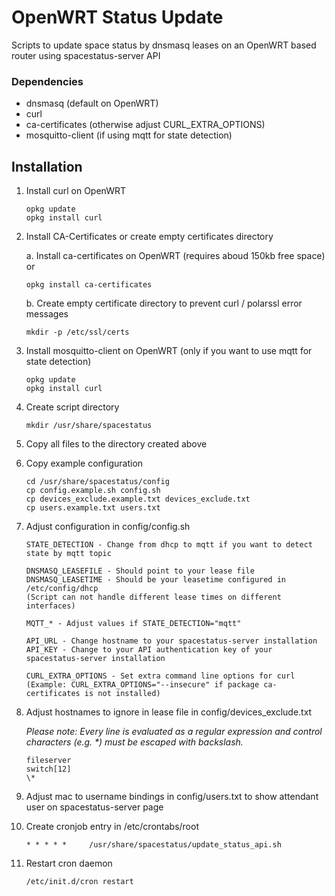 # OpenWRT Status Update
Scripts to update space status by dnsmasq leases on an OpenWRT based router using spacestatus-server API

### Dependencies
* dnsmasq (default on OpenWRT)
* curl
* ca-certificates (otherwise adjust CURL_EXTRA_OPTIONS)
* mosquitto-client (if using mqtt for state detection)

## Installation

1. Install curl on OpenWRT
    ```shell
    opkg update
    opkg install curl
    ```

2. Install CA-Certificates or create empty certificates directory

    a. Install ca-certificates on OpenWRT (requires aboud 150kb free space) or
    ```shell
    opkg install ca-certificates
    ```

    b. Create empty certificate directory to prevent curl / polarssl error messages
    ```shell
    mkdir -p /etc/ssl/certs
    ```

3. Install mosquitto-client on OpenWRT (only if you want to use mqtt for state detection)
    ```shell
    opkg update
    opkg install curl
    ```

4. Create script directory
    ```shell
    mkdir /usr/share/spacestatus
    ```

5. Copy all files to the directory created above

6. Copy example configuration
    ```shell
    cd /usr/share/spacestatus/config
    cp config.example.sh config.sh
    cp devices_exclude.example.txt devices_exclude.txt
    cp users.example.txt users.txt
    ```

7. Adjust configuration in config/config.sh
    ```
    STATE_DETECTION - Change from dhcp to mqtt if you want to detect state by mqtt topic
    
    DNSMASQ_LEASEFILE - Should point to your lease file
    DNSMASQ_LEASETIME - Should be your leasetime configured in /etc/config/dhcp
    (Script can not handle different lease times on different interfaces)
    
    MQTT_* - Adjust values if STATE_DETECTION="mqtt"
    
    API_URL - Change hostname to your spacestatus-server installation
    API_KEY - Change to your API authentication key of your spacestatus-server installation
    
    CURL_EXTRA_OPTIONS - Set extra command line options for curl
    (Example: CURL_EXTRA_OPTIONS="--insecure" if package ca-certificates is not installed)
    ```

8. Adjust hostnames to ignore in lease file in config/devices_exclude.txt
   
   *Please note: Every line is evaluated as a regular expression and control characters (e.g. \*) must be escaped with backslash.*
   ```
   fileserver
   switch[12]
   \*
   ```

10. Adjust mac to username bindings in config/users.txt to show attendant user on spacestatus-server page

11. Create cronjob entry in /etc/crontabs/root
    ```
    * * * * *     /usr/share/spacestatus/update_status_api.sh
    ```

12. Restart cron daemon
    ```shell
    /etc/init.d/cron restart
    ```
